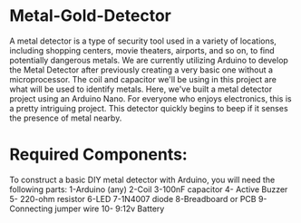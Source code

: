 # Metal-Gold-Detector
A metal detector is a type of security tool used in a variety of locations, including shopping centers, movie theaters, airports, and so on, to find potentially dangerous metals. We are currently utilizing Arduino to develop the Metal Detector after previously creating a very basic one without a microprocessor. The coil and capacitor we'll be using in this project are what will be used to identify metals. Here, we've built a metal detector project using an Arduino Nano. For everyone who enjoys electronics, this is a pretty intriguing project. This detector quickly begins to beep if it senses the presence of metal nearby.
# Required Components: 
To construct a basic DIY metal detector with Arduino, you will need the following parts:
1-Arduino (any)
2-Coil
3-100nF capacitor
4- Active Buzzer
5- 220-ohm resistor
6-LED
7-1N4007 diode
8-Breadboard or PCB
9- Connecting jumper wire
10- 9:12v Battery 
